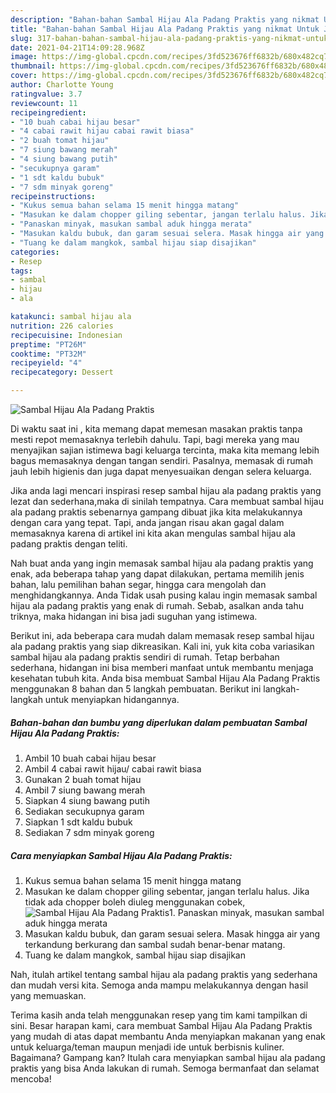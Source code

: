 ```yaml
---
description: "Bahan-bahan Sambal Hijau Ala Padang Praktis yang nikmat Untuk Jualan"
title: "Bahan-bahan Sambal Hijau Ala Padang Praktis yang nikmat Untuk Jualan"
slug: 317-bahan-bahan-sambal-hijau-ala-padang-praktis-yang-nikmat-untuk-jualan
date: 2021-04-21T14:09:28.968Z
image: https://img-global.cpcdn.com/recipes/3fd523676ff6832b/680x482cq70/sambal-hijau-ala-padang-praktis-foto-resep-utama.jpg
thumbnail: https://img-global.cpcdn.com/recipes/3fd523676ff6832b/680x482cq70/sambal-hijau-ala-padang-praktis-foto-resep-utama.jpg
cover: https://img-global.cpcdn.com/recipes/3fd523676ff6832b/680x482cq70/sambal-hijau-ala-padang-praktis-foto-resep-utama.jpg
author: Charlotte Young
ratingvalue: 3.7
reviewcount: 11
recipeingredient:
- "10 buah cabai hijau besar"
- "4 cabai rawit hijau cabai rawit biasa"
- "2 buah tomat hijau"
- "7 siung bawang merah"
- "4 siung bawang putih"
- "secukupnya garam"
- "1 sdt kaldu bubuk"
- "7 sdm minyak goreng"
recipeinstructions:
- "Kukus semua bahan selama 15 menit hingga matang"
- "Masukan ke dalam chopper giling sebentar, jangan terlalu halus. Jika tidak ada chopper boleh diuleg menggunakan cobek,"
- "Panaskan minyak, masukan sambal aduk hingga merata"
- "Masukan kaldu bubuk, dan garam sesuai selera. Masak hingga air yang terkandung berkurang dan sambal sudah benar-benar matang."
- "Tuang ke dalam mangkok, sambal hijau siap disajikan"
categories:
- Resep
tags:
- sambal
- hijau
- ala

katakunci: sambal hijau ala 
nutrition: 226 calories
recipecuisine: Indonesian
preptime: "PT26M"
cooktime: "PT32M"
recipeyield: "4"
recipecategory: Dessert

---
```



![Sambal Hijau Ala Padang Praktis](https://img-global.cpcdn.com/recipes/3fd523676ff6832b/680x482cq70/sambal-hijau-ala-padang-praktis-foto-resep-utama.jpg)

Di waktu  saat ini , kita memang dapat memesan masakan praktis tanpa mesti repot memasaknya terlebih dahulu. Tapi, bagi mereka yang mau menyajikan sajian istimewa bagi keluarga tercinta, maka kita memang lebih bagus memasaknya dengan tangan sendiri. Pasalnya, memasak di rumah jauh lebih higienis dan juga dapat menyesuaikan dengan selera keluarga.

Jika anda lagi mencari inspirasi resep sambal hijau ala padang praktis yang lezat dan sederhana,maka di sinilah tempatnya. Cara membuat sambal hijau ala padang praktis  sebenarnya gampang dibuat jika kita melakukannya dengan cara yang tepat. Tapi, anda jangan risau akan gagal dalam memasaknya 
karena di artikel ini kita akan mengulas sambal hijau ala padang praktis dengan teliti.  



Nah buat anda yang ingin memasak sambal hijau ala padang praktis yang enak, ada beberapa tahap yang dapat dilakukan, pertama memilih jenis bahan, lalu pemilihan bahan segar, hingga cara mengolah dan menghidangkannya. Anda Tidak usah pusing kalau ingin memasak sambal hijau ala padang praktis yang enak di rumah. Sebab, asalkan anda  tahu triknya, maka hidangan ini bisa jadi suguhan yang istimewa.

Berikut ini, ada beberapa cara mudah dalam memasak resep sambal hijau ala padang praktis yang siap dikreasikan. Kali ini, yuk kita coba variasikan sambal hijau ala padang praktis sendiri di rumah. Tetap berbahan sederhana, hidangan ini bisa memberi manfaat untuk membantu menjaga kesehatan tubuh kita. Anda bisa membuat Sambal Hijau Ala Padang Praktis menggunakan 8 bahan dan 5 langkah pembuatan. Berikut ini langkah-langkah untuk menyiapkan hidangannya.

<!--inarticleads1-->

##### Bahan-bahan dan bumbu yang diperlukan dalam pembuatan Sambal Hijau Ala Padang Praktis:

1. Ambil 10 buah cabai hijau besar
1. Ambil 4 cabai rawit hijau/ cabai rawit biasa
1. Gunakan 2 buah tomat hijau
1. Ambil 7 siung bawang merah
1. Siapkan 4 siung bawang putih
1. Sediakan secukupnya garam
1. Siapkan 1 sdt kaldu bubuk
1. Sediakan 7 sdm minyak goreng




<!--inarticleads2-->

##### Cara menyiapkan Sambal Hijau Ala Padang Praktis:

1. Kukus semua bahan selama 15 menit hingga matang
1. Masukan ke dalam chopper giling sebentar, jangan terlalu halus. Jika tidak ada chopper boleh diuleg menggunakan cobek,
<img src="//assets-global.cpcdn.com/assets/icons/button_play-2c75c40dde080a61004c1f40b05d8f140eaff45d7e9e6481dc71c63d2e7c4909.png" alt="Sambal Hijau Ala Padang Praktis">1. Panaskan minyak, masukan sambal aduk hingga merata
1. Masukan kaldu bubuk, dan garam sesuai selera. Masak hingga air yang terkandung berkurang dan sambal sudah benar-benar matang.
1. Tuang ke dalam mangkok, sambal hijau siap disajikan




Nah, itulah artikel tentang  sambal hijau ala padang praktis  yang sederhana dan mudah versi kita. Semoga anda mampu melakukannya dengan hasil yang memuaskan. 

Terima kasih anda telah menggunakan resep yang tim kami tampilkan di sini. Besar harapan kami, cara membuat  Sambal Hijau Ala Padang Praktis yang mudah di atas dapat membantu Anda menyiapkan makanan yang enak untuk keluarga/teman maupun menjadi ide untuk berbisnis kuliner. Bagaimana? Gampang kan? Itulah cara menyiapkan sambal hijau ala padang praktis yang bisa Anda lakukan di rumah. Semoga bermanfaat dan selamat mencoba!

